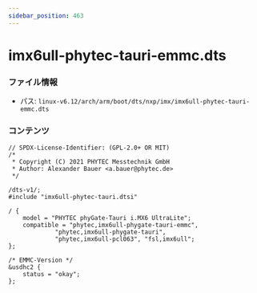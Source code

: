 ```yaml
---
sidebar_position: 463
---
```

# imx6ull-phytec-tauri-emmc.dts

### ファイル情報

- パス: `linux-v6.12/arch/arm/boot/dts/nxp/imx/imx6ull-phytec-tauri-emmc.dts`

### コンテンツ

```dts
// SPDX-License-Identifier: (GPL-2.0+ OR MIT)
/*
 * Copyright (C) 2021 PHYTEC Messtechnik GmbH
 * Author: Alexander Bauer <a.bauer@phytec.de>
 */

/dts-v1/;
#include "imx6ull-phytec-tauri.dtsi"

/ {
	model = "PHYTEC phyGate-Tauri i.MX6 UltraLite";
	compatible = "phytec,imx6ull-phygate-tauri-emmc",
		     "phytec,imx6ull-phygate-tauri",
		     "phytec,imx6ull-pcl063", "fsl,imx6ull";
};

/* EMMC-Version */
&usdhc2 {
	status = "okay";
};

```
